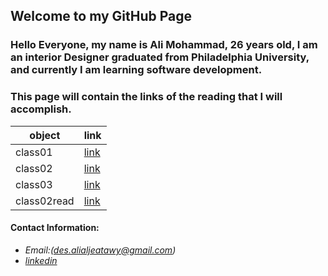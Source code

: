## Welcome to my GitHub Page


### Hello Everyone, my name is Ali Mohammad, 26 years old, I am an interior Designer graduated from Philadelphia University, and currently I am learning software development.

### This page will contain the links of the reading that I will accomplish.

object|link
------|------
class01|[link](https://alialjeatawy.github.io/reading-notes201/class-01)
class02|[link](https://alialjeatawy.github.io/reading-notes201/class-02)
class03|[link](https://alialjeatawy.github.io/reading-notes201/class-03)
class02read|[link](https://alialjeatawy.github.io/reading-notes201/class02read)




#### Contact Information:

* *Email:(des.alialjeatawy@gmail.com)*
* *[linkedin](https://www.linkedin.com/in/ali-mohammad1994/)*